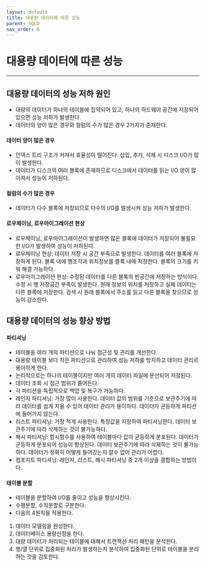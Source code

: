 ```yaml
---
layout: default
title: 대용량 데이터에 따른 성능
parent: SQLD
nav_order: 8
---
```


# 대용량 데이터에 따른 성능

---

## 대용량 데이터의 성능 저하 원인

- 대량의 데이터가 하나의 테이블에 집약되어 있고, 하나의 하드웨어 공간에 저장되어 있으면 성능 저하가 발생한다.
- 데이터의 양이 많은 경우와 컬럼의 수가 많은 경우 2가지가 존재한다.

#### 데이터 양이 많은 경우

- 인덱스 트리 구조가 커져서 효율성이 떨어진다. 삽입, 추가, 삭제 시 디스크 I/O가 많이 발생한다.
- 데이터가 디스크의 여러 블록에 존재하므로 디스크에서 데이터를 읽는 I/O 양이 많아져서 성능이 저하된다.

#### 컬럼의 수가 많은 경우

- 데이터가 다수 블록에 저장되므로 다수의 I/O를 발생시켜 성능 저하가 발생한다.

#### 로우체이닝, 로우마이그레이션 현상

- 로우체이닝, 로우마이그레이션이 발생하면 많은 블록에 데이터가 저장되어 불필요한 I/O가 발생하여 성능이 저하된다.
- 로우체이닝 현상: 데이터 저장 시 공간 부족으로 발생한다. 데이터를 여러 블록에 저장하게 된다. 블록 내에 행조각과 위치정보를 블록 내에 저장한다. 블록의 크기를 키워 해결 가능하다.
- 로우마이그레이션 현상: 수정된 데이터를 다른 블록의 빈공간에 저장하는 방식이다. 수정 시 행 저장공간 부족이 발생한다. 원래 정보의 위치를 저장하고 실제 데이터는 다른 블록에 저장한다. 검색 시 원래 블록에서 주소를 읽고 다른 블록을 찾으므로 성능이 감소한다.

## 대용량 데이터의 성능 향상 방법

#### 파티셔닝

- 테이블을 여러 개의 파티션으로 나눠 접근성 및 관리를 개선한다.
- 대용량 테이블 보다 작은 파티션으로 관리하여 성능 저하를 방지하고 데이터 관리르 용아하게 한다.
- 논리적으로는 하나의 테이블이지만 여러 개의 데이터 파일에 분산되어 저장된다.
- 데이터 조회 시 접근 범위가 줄어든다.
- 각 파티션을 독립적으로 백업 및 복구가 가능하다.
- 레인지 파티셔닝: 가장 많이 사용한다. 데이터 값의 범위를 기준으로 보관주기에 따라 데이터를 쉽게 지울 수 있어 데이터 관리가 용이하다. 데이터가 균등하게 파티션에 들어가지 않는다.
- 리스트 파티셔닝: 가장 적게 사용한다. 특정값을 지정하여 파티셔닝한다. 데이터 보관주기에 따라 삭제하는 것이 불가능하다.
- 해시 파티셔닝: 함시함수를 사용하여 테이블마다 값이 균등하게 분포된다. 데이터가 균등하게 분포되어 성능이 향상된다. 데이터 보관주기에 따라 삭제하는 것이 불가능하다. 데이터가 정확히 어떻게 들어갔는지 알수 없어 관리가 어렵다.
- 컴포지트 파티셔닝: 레인지, 리스트, 해시 파티셔닝 중 2개 이상을 결합하는 방법이다.

#### 테이블 분할

- 테이블을 분할하여 I/O를 줄이고 성능을 향상시킨다.
- 수평분할, 수직분할로 구분한다.
- 다음의 4원칙을 적용한다.

1. 데이터 모델링을 완성한다.
2. 데이터베이스 용량산정을 한다.
3. 대량 데이터가 처리되는 테이블에 대해서 트랜잭션 처리 패턴을 분석한다.
4. 행/열 단위로 집중화된 처리가 발생하는지 분석하여 집중화된 단위로 테이블을 분리하는 것을 검토한다.
